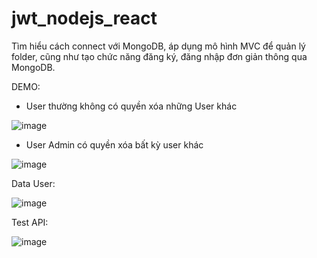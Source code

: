# jwt_nodejs_react

Tìm hiểu cách connect với MongoDB, áp dụng mô hình MVC để quản lý folder, cũng như tạo chức năng đăng ký, đăng nhập đơn giản thông qua MongoDB.

DEMO:
- User thường không có quyền xóa những User khác

![image](https://github.com/chinhnguyendac01/jwt_nodejs_react/assets/101082005/187a07be-1d70-4c7f-81f4-af2d40d4b664)

- User Admin có quyền xóa bất kỳ user khác

![image](https://github.com/chinhnguyendac01/jwt_nodejs_react/assets/101082005/02b23923-53f6-4870-8ddf-92ce6cdfceeb)


Data User:

![image](https://github.com/chinhnguyendac01/jwt_nodejs_react/assets/101082005/ae4bb028-95e5-4f83-932f-86c037b2e46f)

Test API:

![image](https://github.com/chinhnguyendac01/jwt_nodejs_react/assets/101082005/aae56dce-e094-4d91-bac0-b83c3f65b857)


